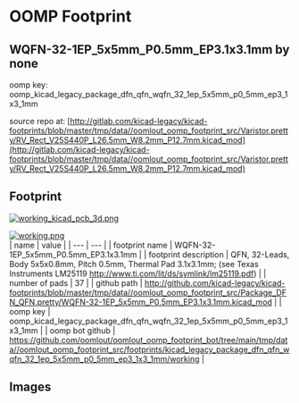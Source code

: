 # OOMP Footprint  
## WQFN-32-1EP_5x5mm_P0.5mm_EP3.1x3.1mm  by none  
  
oomp key: oomp_kicad_legacy_package_dfn_qfn_wqfn_32_1ep_5x5mm_p0_5mm_ep3_1x3_1mm  
  
source repo at: [http://gitlab.com/kicad-legacy/kicad-footprints/blob/master/tmp/data//oomlout_oomp_footprint_src/Varistor.pretty/RV_Rect_V25S440P_L26.5mm_W8.2mm_P12.7mm.kicad_mod](http://gitlab.com/kicad-legacy/kicad-footprints/blob/master/tmp/data//oomlout_oomp_footprint_src/Varistor.pretty/RV_Rect_V25S440P_L26.5mm_W8.2mm_P12.7mm.kicad_mod)  
## Footprint  
  
[![working_kicad_pcb_3d.png](working_kicad_pcb_3d_600.png)](working_kicad_pcb_3d.png)  
  
[![working.png](working_600.png)](working.png)  
| name | value | 
| --- | --- | 
| footprint name | WQFN-32-1EP_5x5mm_P0.5mm_EP3.1x3.1mm | 
| footprint description | QFN, 32-Leads, Body 5x5x0.8mm, Pitch 0.5mm, Thermal Pad 3.1x3.1mm; (see Texas Instruments LM25119 http://www.ti.com/lit/ds/symlink/lm25119.pdf) | 
| number of pads | 37 | 
| github path | http://github.com/kicad-legacy/kicad-footprints/blob/master/tmp/data//oomlout_oomp_footprint_src/Package_DFN_QFN.pretty/WQFN-32-1EP_5x5mm_P0.5mm_EP3.1x3.1mm.kicad_mod | 
| oomp key | oomp_kicad_legacy_package_dfn_qfn_wqfn_32_1ep_5x5mm_p0_5mm_ep3_1x3_1mm | 
| oomp bot github | https://github.com/oomlout/oomlout_oomp_footprint_bot/tree/main/tmp/data//oomlout_oomp_footprint_src/footprints/kicad_legacy_package_dfn_qfn_wqfn_32_1ep_5x5mm_p0_5mm_ep3_1x3_1mm/working | 
## Images  
